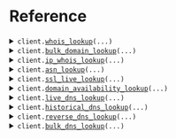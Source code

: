 # Reference
<details><summary><code>client.<a href="src/whoisfreaks/client.py">whois_lookup</a>(...)</code></summary>
<dl>
<dd>

#### 📝 Description

<dl>
<dd>

<dl>
<dd>

Fetch live and historical WHOIS data for any domain, and perform reverse lookups to find domains associated with a specific registrant, company, email, or keyword. Instantly retrieve current registration details, explore past WHOIS records, or discover all domains linked to a specific registrant, company, email, or keyword.
</dd>
</dl>
</dd>
</dl>

#### 🔌 Usage

<dl>
<dd>

<dl>
<dd>

```python
from whoisfreaks import WhoisfreaksApi
client = WhoisfreaksApi()
client.whois_lookup(whois='whois', api_key='apiKey', )

```
</dd>
</dl>
</dd>
</dl>

#### ⚙️ Parameters

<dl>
<dd>

<dl>
<dd>

**whois:** `str` — The type of WHOIS lookup (live, historical, reverse)
    
</dd>
</dl>

<dl>
<dd>

**api_key:** `str` — Your API key
    
</dd>
</dl>

<dl>
<dd>

**domain_name:** `typing.Optional[str]` — The domain name for Live and Historical WHOIS lookup
    
</dd>
</dl>

<dl>
<dd>

**keyword:** `typing.Optional[str]` — Keyword to search for in registrant information (optional)
    
</dd>
</dl>

<dl>
<dd>

**email:** `typing.Optional[str]` — Email to search for (optional)
    
</dd>
</dl>

<dl>
<dd>

**owner:** `typing.Optional[str]` — Owner to search for (optional)
    
</dd>
</dl>

<dl>
<dd>

**company:** `typing.Optional[str]` — Company to search for (optional)
    
</dd>
</dl>

<dl>
<dd>

**mode:** `typing.Optional[str]` — Mode of search (optional)
    
</dd>
</dl>

<dl>
<dd>

**exact:** `typing.Optional[str]` — Exact match flag (optional)
    
</dd>
</dl>

<dl>
<dd>

**includes:** `typing.Optional[str]` — Include specific details (optional)
    
</dd>
</dl>

<dl>
<dd>

**page:** `typing.Optional[str]` — The page number of the reverse records (optional)
    
</dd>
</dl>

<dl>
<dd>

**format:** `typing.Optional[str]` — Two formats are available JSON, XML. If you don't specify the 'format' parameter, the default format will be JSON.
    
</dd>
</dl>

<dl>
<dd>

**request_options:** `typing.Optional[RequestOptions]` — Request-specific configuration.
    
</dd>
</dl>
</dd>
</dl>


</dd>
</dl>
</details>

<details><summary><code>client.<a href="src/whoisfreaks/client.py">bulk_domain_lookup</a>(...)</code></summary>
<dl>
<dd>

#### 📝 Description

<dl>
<dd>

<dl>
<dd>

Fetch Live WHOIS information for a list of domains in bulk
</dd>
</dl>
</dd>
</dl>

#### 🔌 Usage

<dl>
<dd>

<dl>
<dd>

```python
from whoisfreaks import WhoisfreaksApi
client = WhoisfreaksApi()
client.bulk_domain_lookup(api_key='apiKey', )

```
</dd>
</dl>
</dd>
</dl>

#### ⚙️ Parameters

<dl>
<dd>

<dl>
<dd>

**api_key:** `str` — Your API key
    
</dd>
</dl>

<dl>
<dd>

**format:** `typing.Optional[str]` — Two formats are available JSON, XML. If you don't specify the 'format' parameter, the default format will be JSON.
    
</dd>
</dl>

<dl>
<dd>

**domain_names:** `typing.Optional[typing.Sequence[str]]` — List of domain names to lookup
    
</dd>
</dl>

<dl>
<dd>

**request_options:** `typing.Optional[RequestOptions]` — Request-specific configuration.
    
</dd>
</dl>
</dd>
</dl>


</dd>
</dl>
</details>

<details><summary><code>client.<a href="src/whoisfreaks/client.py">ip_whois_lookup</a>(...)</code></summary>
<dl>
<dd>

#### 📝 Description

<dl>
<dd>

<dl>
<dd>

Retrieve real-time information for an IPv4 or IPv6 address
</dd>
</dl>
</dd>
</dl>

#### 🔌 Usage

<dl>
<dd>

<dl>
<dd>

```python
from whoisfreaks import WhoisfreaksApi
client = WhoisfreaksApi()
client.ip_whois_lookup(api_key='apiKey', ip='ip', )

```
</dd>
</dl>
</dd>
</dl>

#### ⚙️ Parameters

<dl>
<dd>

<dl>
<dd>

**api_key:** `str` — Your API key
    
</dd>
</dl>

<dl>
<dd>

**ip:** `str` — The IPv4 or IPv6 for lookup
    
</dd>
</dl>

<dl>
<dd>

**format:** `typing.Optional[str]` — Two formats are available JSON, XML. If you don't specify the 'format' parameter, the default format will be JSON.
    
</dd>
</dl>

<dl>
<dd>

**request_options:** `typing.Optional[RequestOptions]` — Request-specific configuration.
    
</dd>
</dl>
</dd>
</dl>


</dd>
</dl>
</details>

<details><summary><code>client.<a href="src/whoisfreaks/client.py">asn_lookup</a>(...)</code></summary>
<dl>
<dd>

#### 📝 Description

<dl>
<dd>

<dl>
<dd>

Retrieve real-time information for an Autonomous System Number
</dd>
</dl>
</dd>
</dl>

#### 🔌 Usage

<dl>
<dd>

<dl>
<dd>

```python
from whoisfreaks import WhoisfreaksApi
client = WhoisfreaksApi()
client.asn_lookup(api_key='apiKey', asn='asn', )

```
</dd>
</dl>
</dd>
</dl>

#### ⚙️ Parameters

<dl>
<dd>

<dl>
<dd>

**api_key:** `str` — Your API key
    
</dd>
</dl>

<dl>
<dd>

**asn:** `str` — The ASN number for which information is being requested (e.g., "1" or "AS1").
    
</dd>
</dl>

<dl>
<dd>

**format:** `typing.Optional[str]` — Two formats are available JSON, XML. If you don't specify the 'format' parameter, the default format will be JSON.
    
</dd>
</dl>

<dl>
<dd>

**request_options:** `typing.Optional[RequestOptions]` — Request-specific configuration.
    
</dd>
</dl>
</dd>
</dl>


</dd>
</dl>
</details>

<details><summary><code>client.<a href="src/whoisfreaks/client.py">ssl_live_lookup</a>(...)</code></summary>
<dl>
<dd>

#### 📝 Description

<dl>
<dd>

<dl>
<dd>

Retrieve live SSL information for a specific domain.
</dd>
</dl>
</dd>
</dl>

#### 🔌 Usage

<dl>
<dd>

<dl>
<dd>

```python
from whoisfreaks import WhoisfreaksApi
client = WhoisfreaksApi()
client.ssl_live_lookup(api_key='apiKey', domain_name='domainName', )

```
</dd>
</dl>
</dd>
</dl>

#### ⚙️ Parameters

<dl>
<dd>

<dl>
<dd>

**api_key:** `str` — Your API key
    
</dd>
</dl>

<dl>
<dd>

**domain_name:** `str` — The domain name for which live SSL information is requested (e.g., "example.com").
    
</dd>
</dl>

<dl>
<dd>

**chain:** `typing.Optional[bool]` — A boolean flag indicating whether to include SSL certificate chain information.
    
</dd>
</dl>

<dl>
<dd>

**ssl_raw:** `typing.Optional[bool]` — A boolean flag indicating whether to include raw SSL certificate information.
    
</dd>
</dl>

<dl>
<dd>

**format:** `typing.Optional[str]` — Two formats are available JSON, XML. If you don't specify the 'format' parameter, the default format will be JSON.
    
</dd>
</dl>

<dl>
<dd>

**request_options:** `typing.Optional[RequestOptions]` — Request-specific configuration.
    
</dd>
</dl>
</dd>
</dl>


</dd>
</dl>
</details>

<details><summary><code>client.<a href="src/whoisfreaks/client.py">domain_availability_lookup</a>(...)</code></summary>
<dl>
<dd>

#### 📝 Description

<dl>
<dd>

<dl>
<dd>

Check availability of a Domain Name.
</dd>
</dl>
</dd>
</dl>

#### 🔌 Usage

<dl>
<dd>

<dl>
<dd>

```python
from whoisfreaks import WhoisfreaksApi
client = WhoisfreaksApi()
client.domain_availability_lookup(api_key='apiKey', domain='whoisfreaks.com', )

```
</dd>
</dl>
</dd>
</dl>

#### ⚙️ Parameters

<dl>
<dd>

<dl>
<dd>

**api_key:** `str` — Your API key
    
</dd>
</dl>

<dl>
<dd>

**domain:** `str` — The domain name for which availability is being checked.
    
</dd>
</dl>

<dl>
<dd>

**sug:** `typing.Optional[bool]` — A boolean flag indicating whether suggested domains are included.
    
</dd>
</dl>

<dl>
<dd>

**count:** `typing.Optional[int]` — The number of suggested domains to return.
    
</dd>
</dl>

<dl>
<dd>

**format:** `typing.Optional[str]` — Format of the response (optional). Default is JSON.
    
</dd>
</dl>

<dl>
<dd>

**source:** `typing.Optional[str]` — Source information for the domain availability check (optional).
    
</dd>
</dl>

<dl>
<dd>

**request_options:** `typing.Optional[RequestOptions]` — Request-specific configuration.
    
</dd>
</dl>
</dd>
</dl>


</dd>
</dl>
</details>

<details><summary><code>client.<a href="src/whoisfreaks/client.py">live_dns_lookup</a>(...)</code></summary>
<dl>
<dd>

#### 📝 Description

<dl>
<dd>

<dl>
<dd>

Retrieve live DNS information for a specific domain or IP address.
</dd>
</dl>
</dd>
</dl>

#### 🔌 Usage

<dl>
<dd>

<dl>
<dd>

```python
from whoisfreaks import WhoisfreaksApi
client = WhoisfreaksApi()
client.live_dns_lookup(api_key='apiKey', type='type', )

```
</dd>
</dl>
</dd>
</dl>

#### ⚙️ Parameters

<dl>
<dd>

<dl>
<dd>

**api_key:** `str` — Your API key
    
</dd>
</dl>

<dl>
<dd>

**type:** `str` — The DNS record type (e.g., A, MX, NS).
    
</dd>
</dl>

<dl>
<dd>

**domain_name:** `typing.Optional[str]` — The domain name for which live DNS information is requested (e.g., "example.com").
    
</dd>
</dl>

<dl>
<dd>

**ip_address:** `typing.Optional[str]` — The IP address for which live DNS information is requested (e.g., "8.8.8.8").
    
</dd>
</dl>

<dl>
<dd>

**format:** `typing.Optional[str]` — The output format (JSON or XML).
    
</dd>
</dl>

<dl>
<dd>

**request_options:** `typing.Optional[RequestOptions]` — Request-specific configuration.
    
</dd>
</dl>
</dd>
</dl>


</dd>
</dl>
</details>

<details><summary><code>client.<a href="src/whoisfreaks/client.py">historical_dns_lookup</a>(...)</code></summary>
<dl>
<dd>

#### 📝 Description

<dl>
<dd>

<dl>
<dd>

Retrieve historical DNS information for a specific domain.
</dd>
</dl>
</dd>
</dl>

#### 🔌 Usage

<dl>
<dd>

<dl>
<dd>

```python
from whoisfreaks import WhoisfreaksApi
client = WhoisfreaksApi()
client.historical_dns_lookup(api_key='apiKey', domain_name='domainName', type='type', )

```
</dd>
</dl>
</dd>
</dl>

#### ⚙️ Parameters

<dl>
<dd>

<dl>
<dd>

**api_key:** `str` — Your API key
    
</dd>
</dl>

<dl>
<dd>

**domain_name:** `str` — The domain name for which historical DNS information is requested (e.g., "example.com").
    
</dd>
</dl>

<dl>
<dd>

**type:** `str` — The DNS record type (e.g., A, MX, NS).
    
</dd>
</dl>

<dl>
<dd>

**page:** `typing.Optional[int]` — The page number for paginated results.
    
</dd>
</dl>

<dl>
<dd>

**format:** `typing.Optional[str]` — The output format (JSON or XML).
    
</dd>
</dl>

<dl>
<dd>

**request_options:** `typing.Optional[RequestOptions]` — Request-specific configuration.
    
</dd>
</dl>
</dd>
</dl>


</dd>
</dl>
</details>

<details><summary><code>client.<a href="src/whoisfreaks/client.py">reverse_dns_lookup</a>(...)</code></summary>
<dl>
<dd>

#### 📝 Description

<dl>
<dd>

<dl>
<dd>

Retrieve reverse DNS information for a given DNS record.
</dd>
</dl>
</dd>
</dl>

#### 🔌 Usage

<dl>
<dd>

<dl>
<dd>

```python
from whoisfreaks import WhoisfreaksApi
client = WhoisfreaksApi()
client.reverse_dns_lookup(api_key='apiKey', value='value', type='type', )

```
</dd>
</dl>
</dd>
</dl>

#### ⚙️ Parameters

<dl>
<dd>

<dl>
<dd>

**api_key:** `str` — Your API key
    
</dd>
</dl>

<dl>
<dd>

**value:** `str` — The IP address for which reverse DNS information is requested (e.g., "8.8.8.8").
    
</dd>
</dl>

<dl>
<dd>

**type:** `str` — The type of DNS record to search for (e.g., "A", "MX").
    
</dd>
</dl>

<dl>
<dd>

**page:** `typing.Optional[int]` — Page number for pagination (optional).
    
</dd>
</dl>

<dl>
<dd>

**format:** `typing.Optional[str]` — The output format (JSON or XML).
    
</dd>
</dl>

<dl>
<dd>

**request_options:** `typing.Optional[RequestOptions]` — Request-specific configuration.
    
</dd>
</dl>
</dd>
</dl>


</dd>
</dl>
</details>

<details><summary><code>client.<a href="src/whoisfreaks/client.py">bulk_dns_lookup</a>(...)</code></summary>
<dl>
<dd>

#### 📝 Description

<dl>
<dd>

<dl>
<dd>

Retrieve DNS information for multiple domains or IP addresses in bulk.
</dd>
</dl>
</dd>
</dl>

#### 🔌 Usage

<dl>
<dd>

<dl>
<dd>

```python
from whoisfreaks import WhoisfreaksApi
client = WhoisfreaksApi()
client.bulk_dns_lookup(api_key='apiKey', type='type', )

```
</dd>
</dl>
</dd>
</dl>

#### ⚙️ Parameters

<dl>
<dd>

<dl>
<dd>

**api_key:** `str` — Your API key
    
</dd>
</dl>

<dl>
<dd>

**type:** `str` — The DNS record type to filter by (e.g., "A", "MX", "all").
    
</dd>
</dl>

<dl>
<dd>

**format:** `typing.Optional[str]` — The output format (JSON or XML).
    
</dd>
</dl>

<dl>
<dd>

**domain_names:** `typing.Optional[typing.Sequence[str]]` — List of domain names for which DNS information is requested.
    
</dd>
</dl>

<dl>
<dd>

**ip_addresses:** `typing.Optional[typing.Sequence[str]]` — List of IP addresses for which reverse DNS information is requested.
    
</dd>
</dl>

<dl>
<dd>

**request_options:** `typing.Optional[RequestOptions]` — Request-specific configuration.
    
</dd>
</dl>
</dd>
</dl>


</dd>
</dl>
</details>

